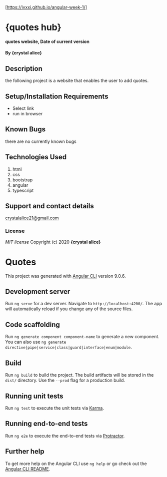 [https://ivxxi.github.io/angular-week-1/]

# {quotes hub}
#### quotes website, Date of current version
#### By **{crystal alice}**
## Description
the following project is a website that enables the user to add quotes.

## Setup/Installation Requirements
* Select link
* run in browser

## Known Bugs
there are no currently known bugs 

## Technologies Used
1. html
2. css
3. bootstrap
4. angular
5. typescript

## Support and contact details
crystalalice21@gmail.com

### License
*MIT license*
Copyright (c) 2020 **{crystal alice}**



# Quotes

This project was generated with [Angular CLI](https://github.com/angular/angular-cli) version 9.0.6.

## Development server

Run `ng serve` for a dev server. Navigate to `http://localhost:4200/`. The app will automatically reload if you change any of the source files.

## Code scaffolding

Run `ng generate component component-name` to generate a new component. You can also use `ng generate directive|pipe|service|class|guard|interface|enum|module`.

## Build

Run `ng build` to build the project. The build artifacts will be stored in the `dist/` directory. Use the `--prod` flag for a production build.

## Running unit tests

Run `ng test` to execute the unit tests via [Karma](https://karma-runner.github.io).

## Running end-to-end tests

Run `ng e2e` to execute the end-to-end tests via [Protractor](http://www.protractortest.org/).

## Further help

To get more help on the Angular CLI use `ng help` or go check out the [Angular CLI README](https://github.com/angular/angular-cli/blob/master/README.md).
